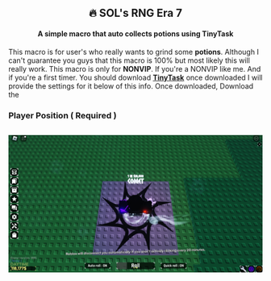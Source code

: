 <div align="center">
<h2 align="center">🔥 SOL's RNG Era 7</h2>

  <h4 align="center">A simple macro that auto collects potions using TinyTask</h4>

</div>

This macro is for user's who really wants to grind some __potions__. Although I can't guarantee you guys that this macro is 100% but most likely this will really work. This macro is only for **NONVIP**. If you're a NONVIP like me. And if you're a first timer. You should download __[TinyTask](https://tinytask.net/)__ once downloaded I will provide the settings for it below of this info. Once downloaded, Download the 

### Player Position ( Required )
##
![PlayerPosition](./Examples/Images/PlayerPosition.png)
